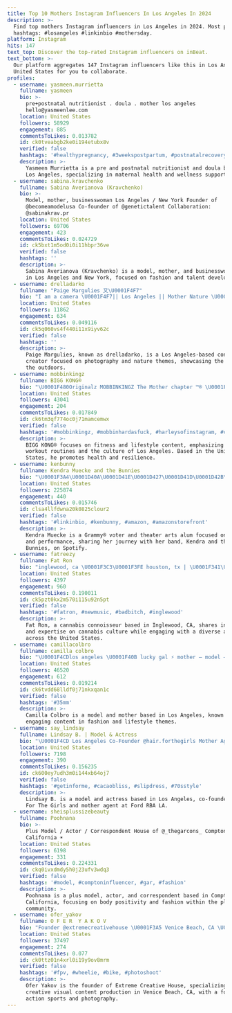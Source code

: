 ```yaml
---
title: Top 10 Mothers Instagram Influencers In Los Angeles In 2024
description: >-
  Find top mothers Instagram influencers in Los Angeles in 2024. Most popular
  hashtags: #losangeles #linkinbio #mothersday.
platform: Instagram
hits: 147
text_top: Discover the top-rated Instagram influencers on inBeat.
text_bottom: >-
  Our platform aggregates 147 Instagram influencers like this in Los Angeles,
  United States for you to collaborate.
profiles:
  - username: yasmeen.murrietta
    fullname: yasmeen
    bio: >-
      pre+postnatal nutritionist . doula . mother los angeles
      hello@yasmeenlee.com
    location: United States
    followers: 58929
    engagement: 885
    commentsToLikes: 0.013782
    id: ck0tveabgb2ke0i194etubx8v
    verified: false
    hashtags: '#healthypregnancy, #3weekspostpartum, #postnatalrecovery, #postpartum'
    description: >-
      Yasmeen Murrietta is a pre and postnatal nutritionist and doula based in
      Los Angeles, specializing in maternal health and wellness support.
  - username: sabina.kravchenko
    fullname: Sabina Averianova (Kravchenko)
    bio: >-
      Model, mother, businesswoman Los Angeles / New York Founder of
      @becomeamodelusa Co-founder of @genetictalent Collaboration:
      @sabinakrav.pr
    location: United States
    followers: 69706
    engagement: 423
    commentsToLikes: 0.024729
    id: ck5bxt1m5od0i0i11hbpr36ve
    verified: false
    hashtags: ''
    description: >-
      Sabina Averianova (Kravchenko) is a model, mother, and businesswoman based
      in Los Angeles and New York, focused on fashion and talent development.
  - username: drelladarko
    fullname: "Paige Margulies 又\U0001F4F7"
    bio: "I am a camera \U0001F4F7|| Los Angeles || Mother Nature \U0001F332 || DM for rates"
    location: United States
    followers: 11862
    engagement: 634
    commentsToLikes: 0.049116
    id: ck5q060vs4f440i11x9iyv62c
    verified: false
    hashtags: ''
    description: >-
      Paige Margulies, known as drelladarko, is a Los Angeles-based content
      creator focused on photography and nature themes, showcasing the beauty of
      the outdoors.
  - username: mobbinkingz
    fullname: BIGG KONG®️
    bio: "\U0001F480Originalz MOBBINKINGZ The Mother chapter ™® \U0001F480Los Angeles Ca.❤️John woods rip\U0001F64F\U0001F3FE BIG CHOPPERS @ 2,000 reps a Day"
    location: United States
    followers: 43041
    engagement: 204
    commentsToLikes: 0.017849
    id: ck6tm3qf774oc0j71mamcemwx
    verified: false
    hashtags: '#mobbinkingz, #mobbinhardasfuck, #harleysofinstagram, #custom'
    description: >-
      BIGG KONG®️ focuses on fitness and lifestyle content, emphasizing intense
      workout routines and the culture of Los Angeles. Based in the United
      States, he promotes health and resilience.
  - username: kenbunny
    fullname: Kendra Muecke and the Bunnies
    bio: "\U0001F3A4\U0001D40A\U0001D41E\U0001D427\U0001D41D\U0001D42B\U0001D41A & \U0001D42D\U0001D421\U0001D41E \U0001D401\U0001D42E\U0001D427\U0001D427\U0001D422\U0001D41E\U0001D42C on Spotify, etc. \U0001F3BCGrammy® Voter \U0001F5A4@jllosangeles member \U0001F30A@pepperdine alum theatre arts \U0001F48Cinfo@kendraandthebunnies.com \U0001F308\U0001F430\U0001FAAC\U0001F339⛤\U0001F3AC\U0001F3AD\U0001FA70\U0001F3B8\U0001F3B9\U0001F3A5"
    location: United States
    followers: 225874
    engagement: 440
    commentsToLikes: 0.015746
    id: clsa4llfdwna20k0825clour2
    verified: false
    hashtags: '#linkinbio, #kenbunny, #amazon, #amazonstorefront'
    description: >-
      Kendra Muecke is a Grammy® voter and theater arts alum focused on music
      and performance, sharing her journey with her band, Kendra and the
      Bunnies, on Spotify.
  - username: fatreezy
    fullname: Fat Ron
    bio: "inglewood, ca \U0001F3C3\U0001F3FE houston, tx | \U0001F341\U0001F341\U0001F341CANNABIS CONNOISSEUR | all business inquiries: fatronbookings@gmail.com |"
    location: United States
    followers: 4397
    engagement: 960
    commentsToLikes: 0.190011
    id: ck5pzt0kx2m570i115u92n5pt
    verified: false
    hashtags: '#fatron, #newmusic, #badbitch, #inglewood'
    description: >-
      Fat Ron, a cannabis connoisseur based in Inglewood, CA, shares insights
      and expertise on cannabis culture while engaging with a diverse audience
      across the United States.
  - username: camillacolbro
    fullname: camilla colbro
    bio: "\U0001F4CDlos angeles \U0001F40B lucky gal ⚡️ mother — model — maniac @directionsusa @dtmodelmgmt david@dtmodelmanagement.com"
    location: United States
    followers: 46520
    engagement: 612
    commentsToLikes: 0.019214
    id: ck6tvdd68lldf0j71nkxqan1c
    verified: false
    hashtags: '#35mm'
    description: >-
      Camilla Colbro is a model and mother based in Los Angeles, known for her
      engaging content in fashion and lifestyle themes.
  - username: say_lindsay
    fullname: Lindsay B. | Model & Actress
    bio: "\U0001F4CD Los Angeles Co-Founder @hair.forthegirls Mother Agent @fordrba LA @brand_models | CHI @opt1models"
    location: United States
    followers: 7198
    engagement: 390
    commentsToLikes: 0.156235
    id: ck600ey7udh3m0i144xb64oj7
    verified: false
    hashtags: '#getinforme, #cacaobliss, #slipdress, #70sstyle'
    description: >-
      Lindsay B. is a model and actress based in Los Angeles, co-founder of Hair
      For The Girls and mother agent at Ford RBA LA.
  - username: sheisplussizebeauty
    fullname: Poohnana
    bio: >-
      Plus Model / Actor / Correspondent House of @_thegarcons_ Compton,
      California ☀️
    location: United States
    followers: 6198
    engagement: 331
    commentsToLikes: 0.224331
    id: ckq0ivxdmdy5h0j23ufv3wdq3
    verified: false
    hashtags: '#model, #comptoninfluencer, #gar, #fashion'
    description: >-
      Poohnana is a plus model, actor, and correspondent based in Compton,
      California, focusing on body positivity and fashion within the plus-size
      community.
  - username: ofer_yakov
    fullname: O F E R  Y A K O V
    bio: "Founder @extremecreativehouse \U0001F3A5 Venice Beach, CA \U0001F1FA\U0001F1F8\U0001F1EE\U0001F1F1"
    location: United States
    followers: 37497
    engagement: 274
    commentsToLikes: 0.077
    id: ck0ttz01n4xrl0i19y9ov8mrm
    verified: false
    hashtags: '#fpv, #wheelie, #bike, #photoshoot'
    description: >-
      Ofer Yakov is the founder of Extreme Creative House, specializing in
      creative visual content production in Venice Beach, CA, with a focus on
      action sports and photography.
---
```


